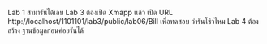 Lab 1 สามารันได้เลบ
Lab 3 ต้องเปิด Xmapp เเล้ว เปิด URL http://localhost/1101101/lab3/public/lab06/Bill เพื่อทดสอบ ว่ารันโช้วไหม
Lab 4 ต้องสร้าง ฐานข้อมูลก่อนค่อยรันได้ 
